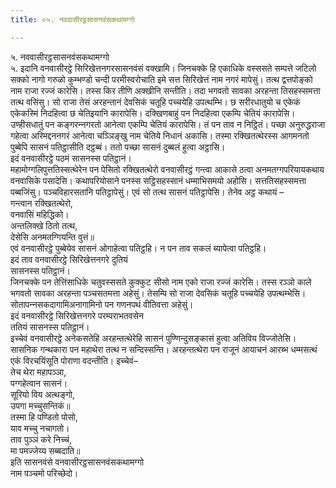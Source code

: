 ```yaml
---
title: ०५. नववासीरट्ठसासनवंसकथामग्गो

---
```

५. नववासीरट्ठसासनवंसकथामग्गो  
५. इदानि वनवासीरट्ठे सिरिखेत्तनगरसासनवंसं वक्खामि। जिनचक्‍के हि एकाधिके वस्ससते सम्पत्ते जटिलो सक्‍को नागो गरुळो कुम्भण्डो चन्दी परमीस्वरोचाति इमे सत्त सिरिखेत्तं नाम नगरं मापेसुं। तत्थ द्वत्तपोङ्को नाम राजा रज्‍जं कारेसि। तस्स किर तीणि अक्खीनि सन्तीति। तदा भगवतो सावका अरहन्ता तिसहस्समत्ता तत्थ वसिंसु। सो राजा तेसं अरहन्तानं देवसिकं चतूहि पच्‍चयेहि उपत्थम्भि। छ सरीरधातुयो च एकेकं एकेकस्मिं निदहित्वा छ चेतिइयानि कारापेसि। दक्खिणबाहुं पन निदहित्वा एकम्पि चेतियं कारापेसि।  
उण्हीसधातुं पन कङ्गरन्‍नगरतो आनेत्वा एकम्पि चेतियं कारापेसि। तं पन ताव न निट्ठितं। पच्छा अनुरुद्धराजा गहेत्वा अरिमद्दननगरं आनेत्वा चञ्‍ञिङ्खु नाम चेतिये निधानं अकासि। तस्मा रक्खितत्थेरस्स आगमनतो पुब्बेपि सासनं पतिट्ठासीति दट्ठब्बं। ततो पच्छा सासनं दुब्बलं हुत्वा अट्ठासि।  
इदं वनवासीरट्ठे पठमं सासनस्स पतिट्ठानं।  
महामोग्गलिपुत्ततिस्सत्थेरेन पन पेसितो रक्खितत्थेरो वनवासीरट्ठं गन्त्वा आकासे ठत्वा अनमतग्गपरियायकथाय वनवासिके पसादेसि। कथापरियोसाने पनस्स सट्ठिसहस्सानं धम्माभिसमयो अहोसि। सत्ततिसहस्समत्ता पब्बजिंसु। पञ्‍चविहारसतानि पतिट्ठापेसुं। एवं सो तत्थ सासनं पतिट्ठापेसि। तेनेव अट्ठ कथायं –  
गन्त्वान रक्खितत्थेरो,  
वनवासिं महिद्धिको।  
अन्तलिक्खे ठितो तत्थ,  
देसेसि अनमतग्गियन्ति वुत्तं॥  
एवं वनवासीरट्ठे पुब्बेयेव सासनं ओगाहेत्वा पतिट्ठहि। न पन ताव सकलं ब्यापेत्वा पतिट्ठहि।  
इदं ताव वनवासीरट्ठे सिरिखेत्तनगरे दुतियं  
सासनस्स पतिट्ठानं।  
जिनचक्‍के पन तेत्तिंसाधिके चतुवस्ससते कुक्‍कुट सीसो नाम एको राजा रज्‍जं कारेसि। तस्स रञ्‍ञो काले भगवतो सावका अरहन्ता पञ्‍चसतमत्ता अहेसुं। तेसम्पि सो राजा देवसिकं चतूहि पच्‍चयेहि उपत्थम्भेसि। सोतापन्‍नसकदागामिअनागामिनो पन गणनपथं वीतिवत्ता अहेसुं।  
इदं वनवासीरट्ठे सिरिखेत्तनगरे परम्पराभतवसेन  
ततियं सासनस्स पतिट्ठानं।  
इच्‍चेवं वनवासीरट्ठे अनेकसतेहि अरहन्तत्थेरेहि सासनं पुण्णिन्दुसङ्कासं हुत्वा अतिविय विज्‍जोतेसि। सासनिक गन्थकारा पन महाथेरा तत्थ न सन्दिस्सन्ति। अरहन्तत्थेरा पन राजूनं आयाचनं आरब्भ धम्मसत्थं एकं विरचयिंसूति पोराणा वदन्तीति। इच्‍चेवं–  
तेच थेरा महापञ्‍ञा,  
पग्गहेत्वान सासनं।  
सूरियो विय अत्थङ्गो,  
उपगा मच्‍चुसन्तिकं॥  
तस्मा हि पण्डितो पोसो,  
याव मच्‍चु नचागतो।  
ताव पुञ्‍ञं करे निच्‍चं,  
मा पमज्‍जेय्य सब्बदाति॥  
इति सासनवंसे वनवासीरट्ठसासनवंसकथामग्गो  
नाम पञ्‍चमो परिच्छेदो।  
